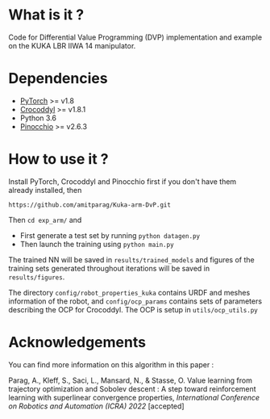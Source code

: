 # What is it ?
Code for Differential Value Programming (DVP) implementation and example on the KUKA LBR IIWA 14 manipulator. 

# Dependencies
- [PyTorch](https://pytorch.org/) >= v1.8
- [Crocoddyl](https://github.com/loco-3d/crocoddyl) >= v1.8.1
- Python 3.6
- [Pinocchio](https://github.com/stack-of-tasks/pinocchio) >= v2.6.3

# How to use it ?

Install PyTorch, Crocoddyl and Pinocchio first if you don't have them already installed, then 

```
https://github.com/amitparag/Kuka-arm-DvP.git
``` 
Then `cd exp_arm/` and
- First generate a test set by running `python datagen.py`
- Then launch the training using `python main.py`

The trained NN will be saved in `results/trained_models` and figures of the training sets generated throughout iterations will be saved in `results/figures`. 

The directory `config/robot_properties_kuka` contains URDF and meshes information of the robot, and `config/ocp_params` contains sets of parameters describing the OCP for Crocoddyl. The OCP is setup in `utils/ocp_utils.py`


# Acknowledgements
You can find more information on this algorithm in this paper :

Parag, A., Kleff, S., Saci, L., Mansard, N., & Stasse, O. Value learning from trajectory optimization and Sobolev descent : A step toward reinforcement learning with superlinear convergence properties, _International Conference on Robotics and Automation (ICRA) 2022_ [accepted] 


